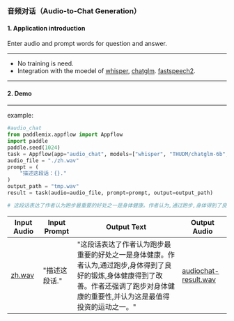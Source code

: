 ### 音频对话（Audio-to-Chat Generation）

#### 1. Application introduction

Enter audio and prompt words for question and answer.

*****
- No training is need.
- Integration with the moedel of [whisper](), [chatglm](). [fastspeech2]().

----

#### 2. Demo
*****
example:

```python
#audio_chat 
from paddlemix.appflow import Appflow
import paddle
paddle.seed(1024)
task = Appflow(app="audio_chat", models=["whisper", "THUDM/chatglm-6b", "speech"])
audio_file = "./zh.wav"
prompt = (
    "描述这段话：{}."
)
output_path = "tmp.wav"
result = task(audio=audio_file, prompt=prompt, output=output_path)

# 这段话表达了作者认为跑步最重要的好处之一是身体健康。作者认为,通过跑步,身体得到了良好的锻炼,身体健康得到了改善。作者还强调了跑步对身体健康的重要性,并认为这是最值得投资的运动之一。

```

|  Input Audio | Input Prompt |Output Text| Output Audio|
| --- | --- | ---  | --- | 
|[zh.wav](https://github.com/luyao-cv/file_download/blob/main/assets/zh.wav) | "描述这段话." |"这段话表达了作者认为跑步最重要的好处之一是身体健康。作者认为,通过跑步,身体得到了良好的锻炼,身体健康得到了改善。作者还强调了跑步对身体健康的重要性,并认为这是最值得投资的运动之一。" |[audiochat-result.wav](https://github.com/luyao-cv/file_download/blob/main/assets/audiochat-result.wav)|
